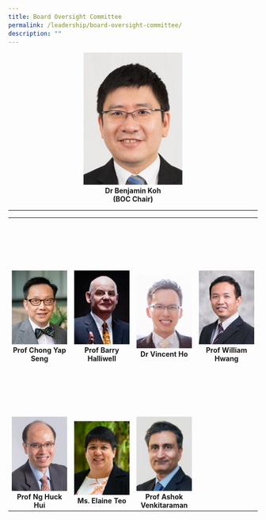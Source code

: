 ```yaml
---
title: Board Oversight Committee
permalink: /leadership/board-oversight-committee/
description: ""
---
```

<div align="center">
	<img style="width:200px" src="/images/Leaders/dr%20benjamin%20koh.png">
</div>
<div align="center">
	<b>Dr Benjamin Koh</b>
</div>
<div align="center">
	<b>(BOC Chair)</b>
</div>

---

<table>
	<tbody>
		<tr height="400">
			<td width="25%">
				<img src="/images/Leaders/prof%20chong%20yap%20seng.png">
				<div align="center"><b>Prof Chong Yap Seng</b></div>
			</td>
			<td width="25%">
				<img src="/images/Leaders/barry-halliwell__stcc.png">
				<div align="center"><b>Prof Barry Halliwell</b></div>
			</td>
			<td width="25%">
				<img src="/images/Leaders/dr%20vicent%20ho.png">
				<div align="center"><b>Dr Vincent Ho</b></div>
			</td>
			<td width="25%">
				<img src="/images/Leaders/professor%20william%20hwang.png">
				<div align="center"><b>Prof William Hwang</b></div>
			</td>
		</tr>
		<tr> <!-- Row 2 -->
			<td width="25%">
				<img src="/images/Leaders/professor%20ng%20huck%20hui.png">
				<div align="center"><b>Prof Ng Huck Hui</b></div>
			</td>
			<td width="25%">
				<img src="/images/Leaders/ms%20elaine%20teo.png">
				<div align="center"><b>Ms. Elaine Teo</b></div>
			</td>
			<td width="25%">
				<img src="/images/Leaders/professor%20ashok%20venkitaraman.png">
				<div align="center"><b>Prof Ashok Venkitaraman</b></div>
			</td>
		</tr>		
	</tbody>
</table>